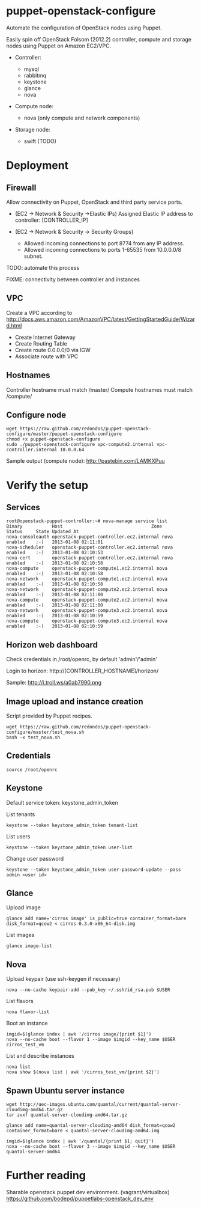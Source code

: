 puppet-openstack-configure
==========================

Automate the configuration of OpenStack nodes using Puppet.

Easily spin off OpenStack Folsom (2012.2) controller, compute and storage nodes using Puppet on Amazon EC2/VPC.

* Controller:
    * mysql
    * rabbitmq
    * keystone
    * glance
    * nova

* Compute node:
    * nova (only compute and network components)

* Storage node:
    * swift (TODO)

Deployment
==========

Firewall
--------
Allow connectivity on Puppet, OpenStack and third party service ports.

* (EC2 -> Network & Security ->Elastic IPs)
Assigned Elastic IP address to controller: [CONTROLLER_IP]

* (EC2 -> Network & Security -> Security Groups)
    - Allowed incoming connections to port 8774 from any IP address.
    - Allowed incoming connections to ports 1-65535 from 10.0.0.0/8 subnet.

TODO: automate this process

FIXME: connectivity between controller and instances

VPC
---
Create a VPC according to http://docs.aws.amazon.com/AmazonVPC/latest/GettingStartedGuide/Wizard.html

* Create Internet Gateway
* Create Routing Table
* Create route 0.0.0.0/0 via IGW
* Associate route with VPC

Hostnames
---------
Controller hostname must match /master/
Compute hostnames must match /compute/

Configure node
--------------

    wget https://raw.github.com/redondos/puppet-openstack-configure/master/puppet-openstack-configure
    chmod +x puppet-openstack-configure
    sudo ./puppet-openstack-configure vpc-compute2.internal vpc-controller.internal 10.0.0.64

Sample output (compute node): http://pastebin.com/LAMKXPuu

Verify the setup
================

Services
--------

    root@openstack-puppet-controller:~# nova-manage service list
    Binary           Host                                 Zone             Status     State Updated_At
    nova-consoleauth openstack-puppet-controller.ec2.internal nova             enabled    :-)   2013-01-08 02:11:01
    nova-scheduler   openstack-puppet-controller.ec2.internal nova             enabled    :-)   2013-01-08 02:10:53
    nova-cert        openstack-puppet-controller.ec2.internal nova             enabled    :-)   2013-01-08 02:10:58
    nova-compute     openstack-puppet-compute1.ec2.internal nova             enabled    :-)   2013-01-08 02:10:58
    nova-network     openstack-puppet-compute1.ec2.internal nova             enabled    :-)   2013-01-08 02:10:58
    nova-network     openstack-puppet-compute2.ec2.internal nova             enabled    :-)   2013-01-08 02:11:00
    nova-compute     openstack-puppet-compute2.ec2.internal nova             enabled    :-)   2013-01-08 02:11:00
    nova-network     openstack-puppet-compute3.ec2.internal nova             enabled    :-)   2013-01-08 02:10:59
    nova-compute     openstack-puppet-compute3.ec2.internal nova             enabled    :-)   2013-01-08 02:10:59

Horizon web dashboard
---------------------

Check credentials in /root/openrc, by default 'admin'/'admin'

Login to horizon: http://[CONTROLLER_HOSTNAME]/horizon/

Sample: http://i.troll.ws/a0ab7990.png

Image upload and instance creation
----------------------------------

Script provided by Puppet recipes.

    wget https://raw.github.com/redondos/puppet-openstack-configure/master/test_nova.sh
    bash -x test_nova.sh


Credentials
-----------

    source /root/openrc

Keystone
--------

Default service token: keystone_admin_token

List tenants

    keystone --token keystone_admin_token tenant-list

List users

    keystone --token keystone_admin_token user-list

Change user password

    keystone --token keystone_admin_token user-password-update --pass admin <user id>

Glance
------

Upload image

    glance add name='cirros image' is_public=true container_format=bare disk_format=qcow2 < cirros-0.3.0-x86_64-disk.img

List images

    glance image-list

Nova
----

Upload keypair (use ssh-keygen if necessary)

    nova --no-cache keypair-add --pub_key ~/.ssh/id_rsa.pub $USER

List flavors

    nova flavor-list

Boot an instance

    imgid=$(glance index | awk '/cirros image/{print $1}')
    nova --no-cache boot --flavor 1 --image $imgid --key_name $USER cirros_test_vm

List and describe instances

    nova list
    nova show $(nova list | awk '/cirros_test_vm/{print $2}')

Spawn Ubuntu server instance
----------------------------

    wget http://uec-images.ubuntu.com/quantal/current/quantal-server-cloudimg-amd64.tar.gz
    tar zvxf quantal-server-cloudimg-amd64.tar.gz
    
    glance add name=quantal-server-cloudimg-amd64 disk_format=qcow2 container_format=bare < quantal-server-cloudimg-amd64.img
    
    imgid=$(glance index | awk '/quantal/{print $1; quit}')
    nova --no-cache boot --flavor 3 --image $imgid --key_name $USER quantal-server-amd64

Further reading
===============

Sharable openstack puppet dev environment. (vagrant/virtualbox) https://github.com/bodepd/puppetlabs-openstack_dev_env

